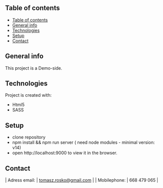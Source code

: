 ## Table of contents
- [Table of contents](#table-of-contents)
- [General info](#general-info)
- [Technologies](#technologies)
- [Setup](#setup)
- [Contact](#contact)


## General info

This project is a Demo-side.

## Technologies
Project is created with:
* Html5
* SASS

## Setup
- clone repository
- npm install && npm run server ( need node modules - minimal version: v14)
- open http://localhost:9000 to view it in the browser.

## Contact
| Adress email:     | tomasz.rosko@gmail.com |
| Mobilephone:      | 668 479 065            |